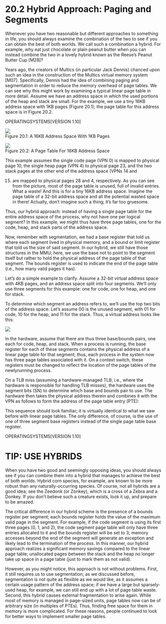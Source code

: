 # 20.2 Hybrid Approach: Paging and Segments  

Whenever you have two reasonable but different approaches to something in life, you should always examine the combination of the two to see if you can obtain the best of both worlds. We call such a combination a hybrid. For example, why eat just chocolate or plain peanut butter when you can instead combine the two in a lovely hybrid known as the Reese’s Peanut Butter Cup [M28]?  

Years ago, the creators of Multics (in particular Jack Dennis) chanced upon such an idea in the construction of the Multics virtual memory system [M07]. Specifically, Dennis had the idea of combining paging and segmentation in order to reduce the memory overhead of page tables. We can see why this might work by examining a typical linear page table in more detail. Assume we have an address space in which the used portions of the heap and stack are small. For the example, we use a tiny 16KB address space with 1KB pages (Figure 20.1); the page table for this address space is in Figure 20.2.  

OPERATINGSYSTEMS[VERSION 1.10]  

![](images/2c552ea541ddea7d289f8647491f5912e6c4ade75820f501fa4ae0cbcbaad3dd.jpg)  
Figure 20.1: A 16KB Address Space With 1KB Pages  

![](images/d2a69757659edd275751a89ac00f2e182e7e8e64ef47fd1cc5ee2b727419c5fb.jpg)  
Figure 20.2: A Page Table For 16KB Address Space  

This example assumes the single code page (VPN 0) is mapped to physical page 10, the single heap page (VPN 4) to physical page 23, and the two stack pages at the other end of the address space (VPNs 14 and  

15) are mapped to physical pages 28 and 4, respectively. As you can see from the picture, most of the page table is unused, full of invalid entries. What a waste! And this is for a tiny 16KB address space. Imagine the page table of a 32-bit address space and all the potential wasted space in there! Actually, don’t imagine such a thing; it’s far too gruesome.  

Thus, our hybrid approach: instead of having a single page table for the entire address space of the process, why not have one per logical segment? In this example, we might thus have three page tables, one for the code, heap, and stack parts of the address space.  

Now, remember with segmentation, we had a base register that told us where each segment lived in physical memory, and a bound or limit register that told us the size of said segment. In our hybrid, we still have those structures in the MMU; here, we use the base not to point to the segment itself but rather to hold the physical address of the page table of that segment. The bounds register is used to indicate the end of the page table (i.e., how many valid pages it has).  

Let’s do a simple example to clarify. Assume a 32-bit virtual address space with 4KB pages, and an address space split into four segments. We’ll only use three segments for this example: one for code, one for heap, and one for stack.  

To determine which segment an address refers to, we’ll use the top two bits of the address space. Let’s assume 00 is the unused segment, with 01 for code, 10 for the heap, and 11 for the stack. Thus, a virtual address looks like this:  

![](images/10dce55f3cf71c88dfdd83b1981f71655b771b352f7ac3d306412b9d464489b6.jpg)  

In the hardware, assume that there are thus three base/bounds pairs, one each for code, heap, and stack. When a process is running, the base register for each of these segments contains the physical address of a linear page table for that segment; thus, each process in the system now has three page tables associated with it. On a context switch, these registers must be changed to reflect the location of the page tables of the newlyrunning process.  

On a TLB miss (assuming a hardware-managed TLB, i.e., where the hardware is responsible for handling TLB misses), the hardware uses the segment bits (SN) to determine which base and bounds pair to use. The hardware then takes the physical address therein and combines it with the VPN as follows to form the address of the page table entry (PTE):  

This sequence should look familiar; it is virtually identical to what we saw before with linear page tables. The only difference, of course, is the use of one of three segment base registers instead of the single page table base register.  

OPERATINGSYSTEMS[VERSION 1.10]  

# TIP: USE HYBRIDS  

When you have two good and seemingly opposing ideas, you should always see if you can combine them into a hybrid that manages to achieve the best of both worlds. Hybrid corn species, for example, are known to be more robust than any naturally-occurring species. Of course, not all hybrids are a good idea; see the Zeedonk (or Zonkey), which is a cross of a Zebra and a Donkey. If you don’t believe such a creature exists, look it up, and prepare to be amazed.  

The critical difference in our hybrid scheme is the presence of a bounds register per segment; each bounds register holds the value of the maximum valid page in the segment. For example, if the code segment is using its first three pages (0, 1, and 2), the code segment page table will only have three entries allocated to it and the bounds register will be set to 3; memory accesses beyond the end of the segment will generate an exception and likely lead to the termination of the process. In this manner, our hybrid approach realizes a significant memory savings compared to the linear page table; unallocated pages between the stack and the heap no longer take up space in a page table (just to mark them as not valid).  

However, as you might notice, this approach is not without problems. First, it still requires us to use segmentation; as we discussed before, segmentation is not quite as flexible as we would like, as it assumes a certain usage pattern of the address space; if we have a large but sparsely-used heap, for example, we can still end up with a lot of page table waste. Second, this hybrid causes external fragmentation to arise again. While most of memory is managed in page-sized units, page tables now can be of arbitrary size (in multiples of PTEs). Thus, finding free space for them in memory is more complicated. For these reasons, people continued to look for better ways to implement smaller page tables.  

